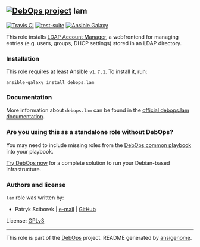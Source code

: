 ## [![DebOps project](http://debops.org/images/debops-small.png)](http://debops.org) lam

[![Travis CI](http://img.shields.io/travis/debops/ansible-lam.svg?style=flat)](http://travis-ci.org/debops/ansible-lam) [![test-suite](http://img.shields.io/badge/test--suite-ansible--lam-blue.svg?style=flat)](https://github.com/debops/test-suite/tree/master/ansible-lam/)  [![Ansible Galaxy](http://img.shields.io/badge/galaxy-debops.lam-FIXME.svg?style=flat)](https://galaxy.ansible.com/list#/roles/FIXME)

This role installs [LDAP Account Manager](https://www.ldap-account-manager.org/),
a webfrontend for managing entries (e.g. users, groups, DHCP settings) stored
in an LDAP directory.

### Installation

This role requires at least Ansible `v1.7.1`. To install it, run:

    ansible-galaxy install debops.lam

### Documentation

More information about `debops.lam` can be found in the
[official debops.lam documentation](http://docs.debops.org/en/latest/ansible/roles/ansible-lam/docs/).



### Are you using this as a standalone role without DebOps?

You may need to include missing roles from the [DebOps common
playbook](https://github.com/debops/debops-playbooks/blob/master/playbooks/common.yml)
into your playbook.

[Try DebOps now](https://github.com/debops/debops) for a complete solution to run your Debian-based infrastructure.





### Authors and license

`lam` role was written by:
- Patryk Sciborek | [e-mail](mailto:patryk@sciborek.com) | [GitHub](https://github.com/scibi)

License: [GPLv3](https://tldrlegal.com/license/gnu-general-public-license-v3-%28gpl-3%29)

***

This role is part of the [DebOps](http://debops.org/) project. README generated by [ansigenome](https://github.com/nickjj/ansigenome/).
